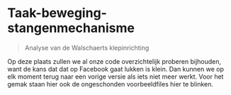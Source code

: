 # Taak-beweging-stangenmechanisme

> Analyse van de Walschaerts klepinrichting

Op deze plaats zullen we al onze code overzichtelijk proberen bijhouden, want de kans dat dat op Facebook gaat lukken is klein. Dan kunnen we op elk moment terug naar een vorige versie als iets niet meer werkt. Voor het gemak staan hier ook de ongeschonden voorbeeldfiles hier te blinken.